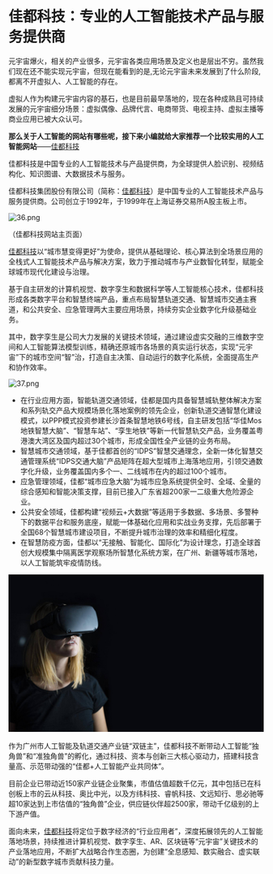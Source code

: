 # 佳都科技：专业的人工智能技术产品与服务提供商




元宇宙爆火，相关的产业很多，元宇宙各类应用场景及定义也是层出不穷。虽然我们现在还不能实现元宇宙，但现在能看到的是,无论元宇宙未来发展到了什么阶段,都离不开虚拟人、人工智能的存在。

虚拟人作为构建元宇宙内容的基石，也是目前最早落地的，现在各种成熟且可持续发展的元宇宙细分场景：虚拟偶像、品牌代言、电商带货、电视主持、虚拟主播等商业应用已被大众认可。

**那么关于人工智能的网站有哪些呢，接下来小编就给大家推荐一个比较实用的人工智能网站**——[佳都科技](https://www.metabd.cc/navigation/jiadukeji/)

佳都科技是中国专业的人工智能技术与产品提供商，为全球提供人脸识别、视频结构化、知识图谱、大数据技术与服务。

佳都科技集团股份有限公司（简称：[佳都科技](https://www.metabd.cc/navigation/jiadukeji/)）是中国专业的人工智能技术产品与服务提供商。公司创立于1992年，于1999年在上海证券交易所A股主板上市。

![36.png](https://bcn.135editor.com/files/users/285/2857461/202208/YbGwkDpJ_4Shf.png)

（佳都科技网站主页面）



[佳都科技](https://www.metabd.cc/navigation/jiadukeji/)以“城市慧变得更好”为使命，提供从基础理论、核心算法到全场景应用的全栈式人工智能技术产品与解决方案，致力于推动城市与产业数智化转型，赋能全球城市现代化建设与治理。

基于自主研发的计算机视觉、数字孪生和数据科学等人工智能核心技术，佳都科技形成各类数字平台和智慧终端产品，重点布局智慧轨道交通、智慧城市交通主赛道，和公共安全、应急管理两大主要应用场景，持续夯实企业数字化升级基础业务。

其中，数字孪生是公司大力发展的关键技术领域，通过建设虚实交融的三维数字空间和人工智能算法模型训练，精确还原城市各场景的真实运行状态，实现“元宇宙”下的城市空间“智”治，打造自主决策、自动运行的数字化系统，全面提高生产和协作效率。

![37.png](https://bcn.135editor.com/files/users/285/2857461/202208/cuzqxUmu_tJCp.png)

- 在行业应用方面，智能轨道交通领域，佳都是国内具备智慧城轨整体解决方案和系列轨交产品大规模场景化落地案例的领先企业，创新轨道交通智慧化建设模式，以PPP模式投资参建长沙首条智慧地铁6号线，自主研发包括“华佳Mos地铁智慧大脑”、“智慧车站”、“孪生地铁”等新一代智慧轨交产品，业务覆盖粤港澳大湾区及国内超过30个城市，形成全国性全产业链的业务布局。
- 智慧城市交通领域，基于佳都首创的“IDPS”智慧交通理念，全新一体化智慧交通管理系统“IDPS交通大脑”产品矩阵在超大型城市上海落地应用，引领交通数字化升级，业务覆盖国内多个一、二线城市在内的超过100个城市。
- 应急管理领域，佳都“城市应急大脑”为城市应急系统提供全时、全域、全量的综合感知和智能决策支撑，目前已接入广东省超200家一二级重大危险源企业。
- 公共安全领域，佳都构建“视频云+大数据”等适用于多数据、多场景、多警种下的数据平台和服务底座，赋能一体基础化应用和实战业务支撑，先后部署于全国68个智慧城市建设项目，不断提升城市治理的效率和精细化程度。
- 在智慧防疫方面，佳都以“无接触、智能化、国际化”为设计理念，打造全球首创大规模集中隔离医学观察场所智慧化系统方案，在广州、新疆等城市落地，以人工智能筑牢疫情防线。

![37.png](39.jpg)



作为广州市人工智能及轨道交通产业链“双链主”，佳都科技不断带动人工智能“独角兽”和“准独角兽”的孵化，通过科技、资本与创新三大核心驱动力，搭建科技含量高、示范带动强的“佳都+人工智能产业共同体”。

目前企业已带动近150家产业链企业聚集，市值估值超数千亿元，其中包括已在科创板上市的云从科技、奥比中光，以及方纬科技、睿帆科技、文远知行、思必驰等超10家达到上市估值的“独角兽”企业，供应链伙伴超2500家，带动千亿级别的上下游产值。

面向未来，[佳都科技](https://www.metabd.cc/navigation/jiadukeji/)将定位于数字经济的“行业应用者”，深度拓展领先的人工智能落地场景，持续推进计算机视觉、数字孪生、AR、区块链等“元宇宙”关键技术的产业落地应用，不断扩大战略合作生态圈，为创建“全息感知、数实融合、虚实联动”的新型数字城市贡献科技力量。
